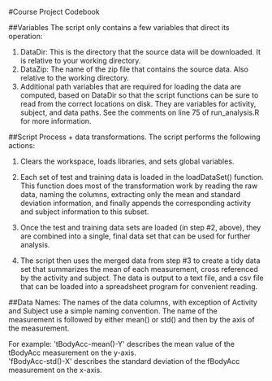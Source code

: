 #Course Project Codebook

##Variables
The script only contains a few variables that direct its operation:  
1. DataDir: This is the directory that the source data will be downloaded.  It is relative to your working directory.  
2. DataZip: The name of the zip file that contains the source data.  Also relative to the working directory.  
3. Additional path variables that are required for loading the data are computed, based on DataDir so that the script    functions can be sure to read from the correct locations on disk.  They are variables for activity, subject, and data paths.  See the comments on line 75 of run_analysis.R for more information.  



##Script Process + data transformations.
The script performs the following actions:

1. Clears the workspace, loads libraries, and sets global variables.
2. Each set of test and training data is loaded in the loadDataSet() function.  This function does most of the
   transformation work by reading the raw data, naming the columns, extracting only the mean and standard deviation
   information, and finally appends the corresponding activity and subject information to this subset.
   
3. Once the test and training data sets are loaded (in step #2, above), they are combined into a single, final data
   set that can be used for further analysis.

4. The script then uses the merged data from step #3 to create a tidy data set that summarizes the mean of each
   measurement, cross referenced by the activity and subject.  The data is output to a text file, and a csv file
   that can be loaded into a spreadsheet program for convenient reading.


##Data Names:
The names of the data columns, with exception of Activity and Subject use a simple naming convention.
The name of the measurement is followed by either mean() or std() and then by the axis of the measurement.

For example:
'tBodyAcc-mean()-Y' describes the mean value of the tBodyAcc measurement on the y-axis.  
'fBodyAcc-std()-X' describes the standard deviation of the fBodyAcc measurement on the x-axis.
